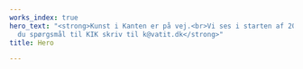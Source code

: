 ```yaml
---
works_index: true
hero_text: "<strong>Kunst i Kanten er på vej.<br>Vi ses i starten af 2021<br><br>Har
  du spørgsmål til KIK skriv til k@vatit.dk</strong>"
title: Hero

---
```

<Hero :text="$page.frontmatter.hero_text" />

<WorksList />